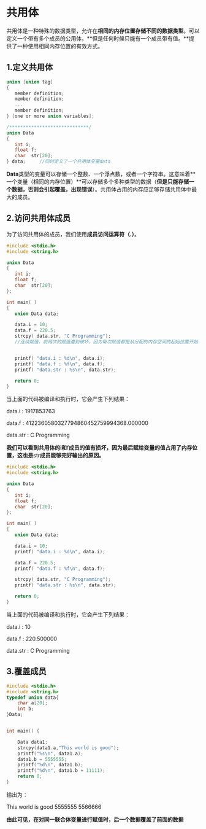 # 共用体

共用体是一种特殊的数据类型，允许在**相同的内存位置存储不同的数据类型**。可以定义一个带有多个成员的公用体，**但是任何时候只能有一个成员带有值。**提供了一种使用相同内存位置的有效方式。

## 1.定义共用体

```c
union [union tag]
{
   member definition;
   member definition;
   ...
   member definition;
} [one or more union variables];

/*****************************/
union Data
{
   int i;
   float f;
   char  str[20];
} data;     //同时定义了一个共用体变量data
```

**Data**类型的变量可以存储一个整数、一个浮点数，或者一个字符串。这意味着**一个变量（相同的内存位置）**可以存储多个多种类型的数据（**但是只能存储一个数据，否则会引起覆盖，出现错误**）。共用体占用的内存应足够存储共用体中最大的成员。

## 2.访问共用体成员

为了访问共用体的成员，我们使用**成员访问运算符（.）**。

```c
#include <stdio.h>
#include <string.h>

union Data
{
   int i;
   float f;
   char  str[20];
};

int main( )
{
   union Data data;        

   data.i = 10;
   data.f = 220.5;
   strcpy( data.str, "C Programming");
   //连续赋值，前两次的赋值遭到破坏，因为每次赋值都是从分配的内存空间的起始位置开始


   printf( "data.i : %d\n", data.i);
   printf( "data.f : %f\n", data.f);
   printf( "data.str : %s\n", data.str);

   return 0;
}
```

当上面的代码被编译和执行时，它会产生下列结果：

data.i :  1917853763 

data.f :  4122360580327794860452759994368.000000 

data.str : C Programming

**我们可以看到共用体的**i**和**f**成员的值有损坏，因为最后赋给变量的值占用了内存位置，这也是**str**成员能够完好输出的原因。**

```c
#include <stdio.h>
#include <string.h>

union Data
{
   int i;
   float f;
   char  str[20];
};

int main( )
{
   union Data data;        

   data.i = 10;
   printf( "data.i : %d\n", data.i);

   data.f = 220.5;
   printf( "data.f : %f\n", data.f);

   strcpy( data.str, "C Programming");
   printf( "data.str : %s\n", data.str);

   return 0;
}
```

当上面的代码被编译和执行时，它会产生下列结果：

data.i :  10 

data.f :  220.500000 

data.str : C Programming

## 3.覆盖成员

```c
#include <stdio.h>
#include <string.h>
typedef union data{
    char a[20];
    int b;
}Data;


int main() {

    Data data1;
    strcpy(data1.a,"This world is good");
    printf("%s\n", data1.a);
    data1.b = 5555555;
    printf("%d\n", data1.b);
    printf("%d\n", data1.b + 11111);
    return 0;
}
```

输出为：

This world is good
5555555
5566666

**由此可见，在对同一联合体变量进行赋值时，后一个数据覆盖了前面的数据**
